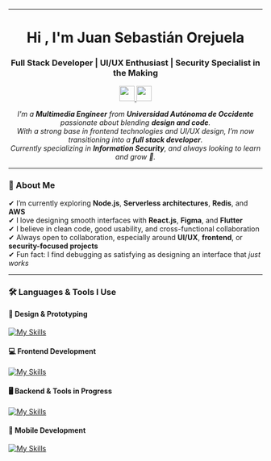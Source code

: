 <p align="center">
</p>
<hr>
<h1 align="center">Hi , I'm Juan Sebastián Orejuela</h1>
<h3 align="center">Full Stack Developer | UI/UX Enthusiast | Security Specialist in the Making</h3>

<p align="center">
  <a href="https://www.linkedin.com/in/juan-sebastian-orejuela-desarrollador-fullstack/" target="_blank">
    <img src="https://skillicons.dev/icons?i=linkedin" height="30" />
  </a>
  <a href="mailto:orejuelajuansebastian@gmail.com">
    <img src="https://skillicons.dev/icons?i=gmail" height="30" />
  </a>
</p>


<p align="center">
  <em>
    I'm a <b>Multimedia Engineer</b> from <b>Universidad Autónoma de Occidente</b> passionate about blending <b>design and code</b>.<br>
    With a strong base in frontend technologies and UI/UX design, I’m now transitioning into a <b>full stack developer</b>.<br>
    Currently specializing in <b>Information Security</b>, and always looking to learn and grow 🚀.
  </em>
</p>

---

### 💼 About Me

✔ I’m currently exploring **Node.js**, **Serverless architectures**, **Redis**, and **AWS**  
✔ I love designing smooth interfaces with **React.js**, **Figma**, and **Flutter**  
✔ I believe in clean code, good usability, and cross-functional collaboration  
✔ Always open to collaboration, especially around **UI/UX**, **frontend**, or **security-focused projects**  
✔ Fun fact: I find debugging as satisfying as designing an interface that *just works*

---

### 🛠 Languages & Tools I Use

#### 🎨 Design & Prototyping
[![My Skills](https://skillicons.dev/icons?i=figma,photoshop)](https://skillicons.dev)

#### 💻 Frontend Development
[![My Skills](https://skillicons.dev/icons?i=html,css,js,ts,react)](https://skillicons.dev)

#### 🖥 Backend & Tools in Progress
[![My Skills](https://skillicons.dev/icons?i=nodejs,aws,git,github)](https://skillicons.dev)

#### 📱 Mobile Development
[![My Skills](https://skillicons.dev/icons?i=flutter,dart)](https://skillicons.dev)

